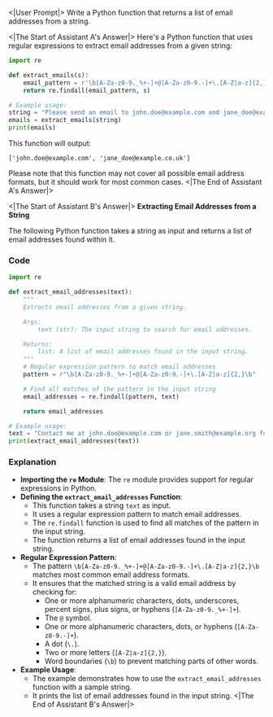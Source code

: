 <|User Prompt|>
Write a Python function that returns a list of email addresses from a string.

<|The Start of Assistant A's Answer|>
Here's a Python function that uses regular expressions to extract email addresses from a given string:

```python
import re

def extract_emails(s):
    email_pattern = r'\b[A-Za-z0-9._%+-]+@[A-Za-z0-9.-]+\.[A-Z|a-z]{2,}\b'
    return re.findall(email_pattern, s)

# Example usage:
string = "Please send an email to john.doe@example.com and jane_doe@example.co.uk for more information."
emails = extract_emails(string)
print(emails)
```

This function will output:

```
['john.doe@example.com', 'jane_doe@example.co.uk']
```

Please note that this function may not cover all possible email address formats, but it should work for most common cases.
<|The End of Assistant A's Answer|>

<|The Start of Assistant B's Answer|>
**Extracting Email Addresses from a String**

The following Python function takes a string as input and returns a list of email addresses found within it.

### Code

```python
import re

def extract_email_addresses(text):
    """
    Extracts email addresses from a given string.

    Args:
        text (str): The input string to search for email addresses.

    Returns:
        list: A list of email addresses found in the input string.
    """
    # Regular expression pattern to match email addresses
    pattern = r"\b[A-Za-z0-9._%+-]+@[A-Za-z0-9.-]+\.[A-Z|a-z]{2,}\b"

    # Find all matches of the pattern in the input string
    email_addresses = re.findall(pattern, text)

    return email_addresses

# Example usage:
text = "Contact me at john.doe@example.com or jane.smith@example.org for more information."
print(extract_email_addresses(text))
```

### Explanation

- **Importing the `re` Module**: The `re` module provides support for regular expressions in Python.
- **Defining the `extract_email_addresses` Function**:
  - This function takes a string `text` as input.
  - It uses a regular expression pattern to match email addresses.
  - The `re.findall` function is used to find all matches of the pattern in the input string.
  - The function returns a list of email addresses found in the input string.
- **Regular Expression Pattern**:
  - The pattern `\b[A-Za-z0-9._%+-]+@[A-Za-z0-9.-]+\.[A-Z|a-z]{2,}\b` matches most common email address formats.
  - It ensures that the matched string is a valid email address by checking for:
    - One or more alphanumeric characters, dots, underscores, percent signs, plus signs, or hyphens (`[A-Za-z0-9._%+-]+`).
    - The `@` symbol.
    - One or more alphanumeric characters, dots, or hyphens (`[A-Za-z0-9.-]+`).
    - A dot (`\.`).
    - Two or more letters (`[A-Z|a-z]{2,}`).
    - Word boundaries (`\b`) to prevent matching parts of other words.
- **Example Usage**:
  - The example demonstrates how to use the `extract_email_addresses` function with a sample string.
  - It prints the list of email addresses found in the input string.
<|The End of Assistant B's Answer|>